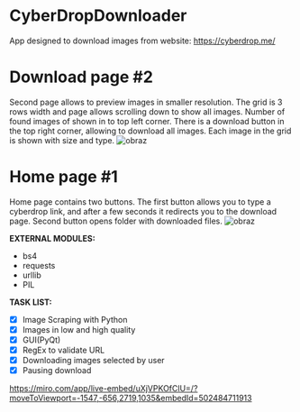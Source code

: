 # CyberDropDownloader

App designed to download images from website: https://cyberdrop.me/

# Download page #2

Second page allows to preview images in smaller resolution. The grid is 3 rows width and page allows scrolling down to show all images. Number of found images of shown in to top left corner. There is a download button in the top right corner, allowing to download all images. Each image in the grid is shown with size and type.
![obraz](https://user-images.githubusercontent.com/63920067/197774238-5f978958-d7f3-4dbf-9af6-8b24e5b2841d.png)

# Home page #1
Home page contains two buttons. The first button allows you to type a cyberdrop link, and after a few seconds it redirects you to the download page. Second button opens folder with downloaded files.
![obraz](https://user-images.githubusercontent.com/63920067/197776573-9a538057-ff19-4e90-88c2-27f1bd191626.png)


**EXTERNAL MODULES:**
* bs4
* requests
* urllib
* PIL

**TASK LIST:**
- [X] Image Scraping with Python
- [X] Images in low and high quality
- [X] GUI(PyQt)
- [X] RegEx to validate URL
- [X] Downloading images selected by user
- [X] Pausing download

https://miro.com/app/live-embed/uXjVPKOfClU=/?moveToViewport=-1547,-656,2719,1035&embedId=502484711913
